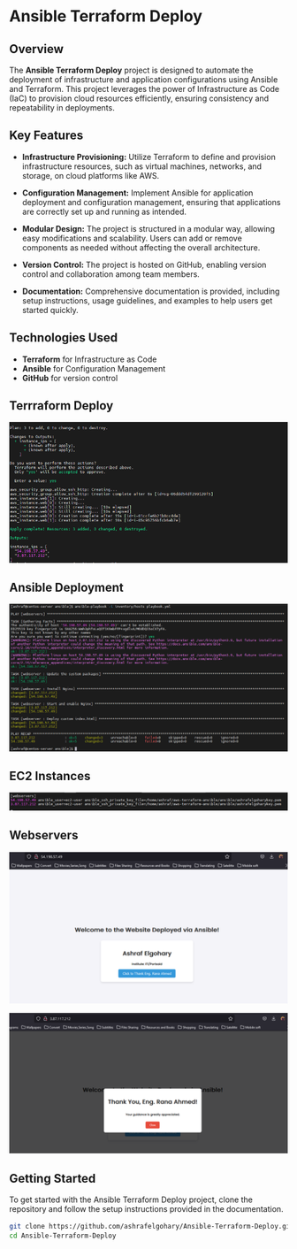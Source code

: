 # Ansible Terraform Deploy

## Overview
The **Ansible Terraform Deploy** project is designed to automate the deployment of infrastructure and application configurations using Ansible and Terraform. This project leverages the power of Infrastructure as Code (IaC) to provision cloud resources efficiently, ensuring consistency and repeatability in deployments.

## Key Features
- **Infrastructure Provisioning:** Utilize Terraform to define and provision infrastructure resources, such as virtual machines, networks, and storage, on cloud platforms like AWS.
  
- **Configuration Management:** Implement Ansible for application deployment and configuration management, ensuring that applications are correctly set up and running as intended.

- **Modular Design:** The project is structured in a modular way, allowing easy modifications and scalability. Users can add or remove components as needed without affecting the overall architecture.

- **Version Control:** The project is hosted on GitHub, enabling version control and collaboration among team members.

- **Documentation:** Comprehensive documentation is provided, including setup instructions, usage guidelines, and examples to help users get started quickly.

## Technologies Used
- **Terraform** for Infrastructure as Code
- **Ansible** for Configuration Management
- **GitHub** for version control


## Terrraform Deploy

![Terraform apply](assests/terraformapply.png)

## Ansible Deployment

![Ansible Control](assests/ansibledeploy.png)

## EC2 Instances

![hosts](assests/hosts.png)

## Webservers

![host1](assests/host2.png)

![host2](assests/host1.png)


## Getting Started
To get started with the Ansible Terraform Deploy project, clone the repository and follow the setup instructions provided in the documentation.

```bash
git clone https://github.com/ashrafelgohary/Ansible-Terraform-Deploy.git
cd Ansible-Terraform-Deploy
